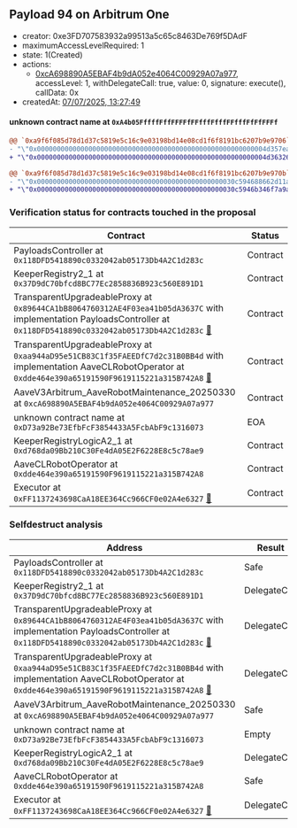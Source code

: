 ## Payload 94 on Arbitrum One

- creator: 0xe3FD707583932a99513a5c65c8463De769f5DAdF
- maximumAccessLevelRequired: 1
- state: 1(Created)
- actions:
  - [0xcA698890A5EBAF4b9dA052e4064C00929A07a977](https://arbiscan.io/tx/0xcA698890A5EBAF4b9dA052e4064C00929A07a977), accessLevel: 1, withDelegateCall: true, value: 0, signature: execute(), callData: 0x
- createdAt: [07/07/2025, 13:27:49](https://arbiscan.io/tx/0xa543a219887b562e1681fafc4cf6004ae35547d158178f222d6201628509aaf6)

#### unknown contract name at `0xA4b05FffffFffFFFFfFFfffFfffFFfffFfFfFFFf`

```diff
@@ `0xa9f6f085d78d1d37c5819e5c16c9e03198bd14e08cd1f6f8191bc6207b9e9706` raw  @@
- "\"0x0000000000000000000000000000000000000000000000000000000004d357ea\""
+ "\"0x0000000000000000000000000000000000000000000000000000000004d36326\""

@@ `0xa9f6f085d78d1d37c5819e5c16c9e03198bd14e08cd1f6f8191bc6207b9e970b` raw  @@
- "\"0x00000000000000000000000000000000000000000000000030c594688662d11a\""
+ "\"0x00000000000000000000000000000000000000000000000030c5946b346f7a9a\""

```
### Verification status for contracts touched in the proposal

| Contract | Status |
|---------|------------|
| PayloadsController at `0x118DFD5418890c0332042ab05173Db4A2C1d283c` | Contract |
| KeeperRegistry2_1 at `0x37D9dC70bfcd8BC77Ec2858836B923c560E891D1` | Contract |
| TransparentUpgradeableProxy at `0x89644CA1bB8064760312AE4F03ea41b05dA3637C` with implementation PayloadsController at `0x118DFD5418890c0332042ab05173Db4A2C1d283c` [:ghost:](https://github.com/bgd-labs/aave-address-book  "GovernanceV3Arbitrum.PAYLOADS_CONTROLLER") | Contract |
| TransparentUpgradeableProxy at `0xaa944aD95e51CB83C1f35FAEEDfC7d2c31B0BB4d` with implementation AaveCLRobotOperator at `0xdde464e390a65191590F9619115221a315B742A8` [:ghost:](https://github.com/bgd-labs/aave-address-book  "MiscArbitrum.AAVE_CL_ROBOT_OPERATOR") | Contract |
| AaveV3Arbitrum_AaveRobotMaintenance_20250330 at `0xcA698890A5EBAF4b9dA052e4064C00929A07a977` | Contract |
| unknown contract name at `0xD73a92Be73EfbFcF3854433A5FcbAbF9c1316073` | EOA |
| KeeperRegistryLogicA2_1 at `0xd768da09Bb210C30Fe4dA05E2F6228E8c5c78ae9` | Contract |
| AaveCLRobotOperator at `0xdde464e390a65191590F9619115221a315B742A8` | Contract |
| Executor at `0xFF1137243698CaA18EE364Cc966CF0e02A4e6327` [:ghost:](https://github.com/bgd-labs/aave-address-book  "AaveV3Arbitrum.ACL_ADMIN") | Contract |

### Selfdestruct analysis

| Address | Result |
|---------|------------|
| PayloadsController at `0x118DFD5418890c0332042ab05173Db4A2C1d283c` | Safe |
| KeeperRegistry2_1 at `0x37D9dC70bfcd8BC77Ec2858836B923c560E891D1` | DelegateCall |
| TransparentUpgradeableProxy at `0x89644CA1bB8064760312AE4F03ea41b05dA3637C` with implementation PayloadsController at `0x118DFD5418890c0332042ab05173Db4A2C1d283c` [:ghost:](https://github.com/bgd-labs/aave-address-book  "GovernanceV3Arbitrum.PAYLOADS_CONTROLLER") | DelegateCall |
| TransparentUpgradeableProxy at `0xaa944aD95e51CB83C1f35FAEEDfC7d2c31B0BB4d` with implementation AaveCLRobotOperator at `0xdde464e390a65191590F9619115221a315B742A8` [:ghost:](https://github.com/bgd-labs/aave-address-book  "MiscArbitrum.AAVE_CL_ROBOT_OPERATOR") | DelegateCall |
| AaveV3Arbitrum_AaveRobotMaintenance_20250330 at `0xcA698890A5EBAF4b9dA052e4064C00929A07a977` | Safe |
| unknown contract name at `0xD73a92Be73EfbFcF3854433A5FcbAbF9c1316073` | Empty |
| KeeperRegistryLogicA2_1 at `0xd768da09Bb210C30Fe4dA05E2F6228E8c5c78ae9` | DelegateCall |
| AaveCLRobotOperator at `0xdde464e390a65191590F9619115221a315B742A8` | Safe |
| Executor at `0xFF1137243698CaA18EE364Cc966CF0e02A4e6327` [:ghost:](https://github.com/bgd-labs/aave-address-book  "AaveV3Arbitrum.ACL_ADMIN") | DelegateCall |


